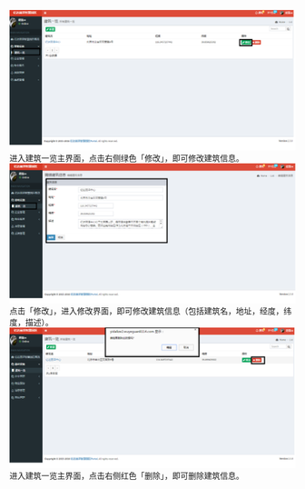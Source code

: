 ![](/assets/建筑一览8.png)进入建筑一览主界面，点击右侧绿色「修改」，即可修改建筑信息。![](/assets/建筑一览9.png)点击「修改」，进入修改界面，即可修改建筑信息（包括建筑名，地址，经度，纬度，描述）。![](/assets/建筑一览10.png)进入建筑一览主界面，点击右侧红色「删除」，即可删除建筑信息。

